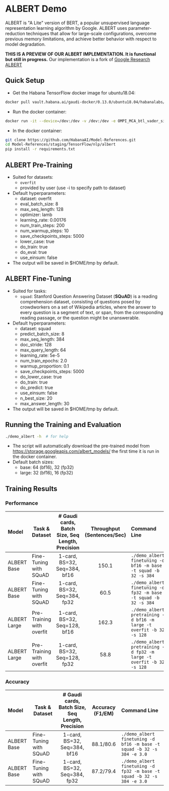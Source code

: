 # ALBERT Demo

ALBERT is "A Lite" version of BERT, a popular unsupervised language representation learning algorithm by Google. ALBERT uses parameter-reduction techniques that allow for large-scale configurations, overcome previous memory limitations, and achieve better behavior with respect to model degradation.

**THIS IS A PREVIEW OF OUR ALBERT IMPLEMENTATION. It is functional but still in progress.** Our implementation is a fork of [Google Research ALBERT](https://github.com/google-research/albert)

## Quick Setup
- Get the Habana TensorFlow docker image for ubuntu18.04:
```bash
docker pull vault.habana.ai/gaudi-docker/0.13.0/ubuntu18.04/habanalabs/tensorflow-installer:0.13.0-380
```
- Run the docker container:
```bash
docker run -it --device=/dev:/dev -v /dev:/dev -e OMPI_MCA_btl_vader_single_copy_mechanism=none --cap-add=sys_nice -v /sys/kernel/debug:/sys/kernel/debug --net=host vault.habana.ai/gaudi-docker/0.13.0/ubuntu18.04/habanalabs/tensorflow-installer:0.13.0-380
```
- In the docker container:
```bash
git clone https://github.com/HabanaAI/Model-References.git
cd Model-References/staging/TensorFlow/nlp/albert
pip install -r requirements.txt
```

## ALBERT Pre-Training
- Suited for datasets:
    - `overfit`
    - provided by user (use -i to specify path to dataset)
- Default hyperparameters:
    - dataset: overfit
    - eval_batch_size: 8
    - max_seq_length: 128
    - optimizer: lamb
    - learning_rate: 0.00176
    - num_train_steps: 200
    - num_warmup_steps: 10
    - save_checkpoints_steps: 5000
    - lower_case: true
    - do_train: true
    - do_eval: true
    - use_einsum: false
- The output will be saved in $HOME/tmp by default.

## ALBERT Fine-Tuning
- Suited for tasks:
    - `squad`: Stanford Question Answering Dataset (**SQuAD**) is a reading comprehension dataset, consisting of
       questions posed by crowdworkers on a set of Wikipedia articles, where the answer to every question is a segment
       of text, or span, from the corresponding reading passage, or the question might be unanswerable.
- Default hyperparameters:
    - dataset: squad
    - predict_batch_size: 8
    - max_seq_length: 384
    - doc_stride: 128
    - max_query_length: 64
    - learning_rate: 5e-5
    - num_train_epochs: 2.0
    - warmup_proportion: 0.1
    - save_checkpoints_steps: 5000
    - do_lower_case: true
    - do_train: true
    - do_predict: true
    - use_einsum: false
    - n_best_size: 20
    - max_answer_length: 30
- The output will be saved in $HOME/tmp by default.

## Running the Training and Evaluation
```bash
./demo_albert -h  # for help
```
- The script will automatically download the pre-trained model from https://storage.googleapis.com/albert_models/ the first time it is run in the docker container.
- Default batch sizes:
    - base: 64 (bf16), 32 (fp32)
    - large: 32 (bf16), 16 (fp32)

## Training Results

### Performance
| Model        | Task & Dataset            | # Gaudi cards, Batch Size, Seq Length, Precision | Throughput (Sentences/Sec) | Command Line                                                         |
|:-------------|---------------------------|:------------------------------------------------:|:--------------------------:|:---------------------------------------------------------------------|
| ALBERT Base  | Fine-Tuning with SQuAD    | 1-card, BS=32, Seq=384, bf16                     | 150.1                      | `./demo_albert finetuning -d bf16 -m base -t squad -b 32 -s 384`     |
| ALBERT Base  | Fine-Tuning with SQuAD    | 1-card, BS=32, Seq=384, fp32                     | 60.5                       | `./demo_albert finetuning -d fp32 -m base -t squad -b 32 -s 384`     |
| ALBERT Large | Pre-Training with overfit | 1-card, BS=32, Seq=128, bf16                     | 162.3                      | `./demo_albert pretraining -d bf16 -m large -t overfit -b 32 -s 128` |
| ALBERT Large | Pre-Training with overfit | 1-card, BS=32, Seq=128, fp32                     | 58.8                       | `./demo_albert pretraining -d fp32 -m large -t overfit -b 32 -s 128` |


### Accuracy
| Model        | Task & Dataset          | # Gaudi cards, Batch Size, Seq Length, Precision | Accuracy (F1/EM)           | Command Line                                                            |
|:-------------|-------------------------|:------------------------------------------------:|:--------------------------:|:------------------------------------------------------------------------|
| ALBERT Base  | Fine-Tuning with SQuAD  | 1-card, BS=32, Seq=384, bf16                     | 88.1/80.6                  | `./demo_albert finetuning -d bf16 -m base -t squad -b 32 -s 384 -e 3.0` |
| ALBERT Base  | Fine-Tuning with SQuAD  | 1-card, BS=32, Seq=384, fp32                     | 87.2/79.4                  | `./demo_albert finetuning -d fp32 -m base -t squad -b 32 -s 384 -e 3.0` |
